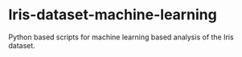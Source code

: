 # Iris-dataset-machine-learning
Python based scripts for machine learning based analysis of the Iris dataset. 
